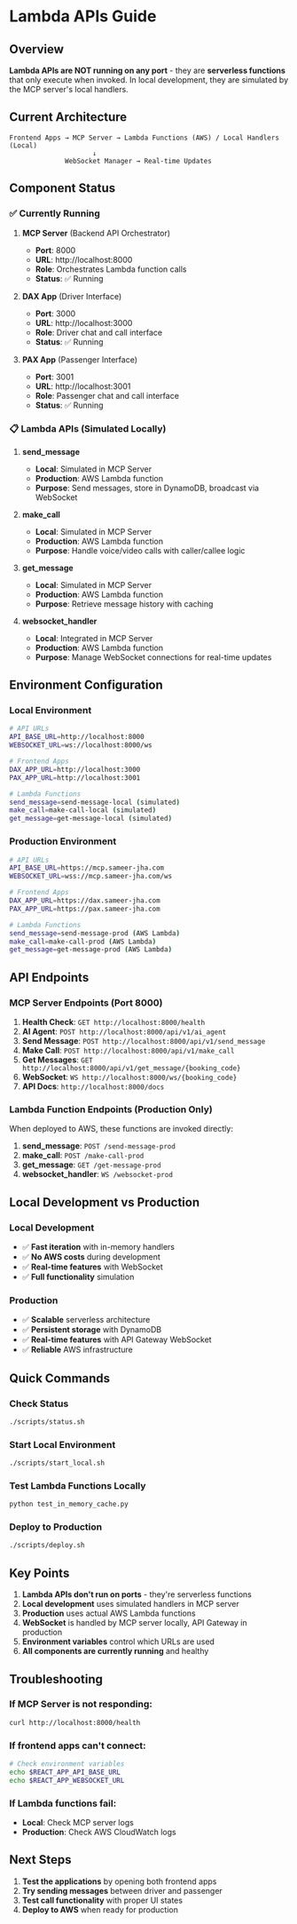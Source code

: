 # Lambda APIs Guide

## Overview

**Lambda APIs are NOT running on any port** - they are **serverless functions** that only execute when invoked. In local development, they are simulated by the MCP server's local handlers.

## Current Architecture

```
Frontend Apps → MCP Server → Lambda Functions (AWS) / Local Handlers (Local)
                     ↓
              WebSocket Manager → Real-time Updates
```

## Component Status

### ✅ Currently Running

1. **MCP Server** (Backend API Orchestrator)
   - **Port**: 8000
   - **URL**: http://localhost:8000
   - **Role**: Orchestrates Lambda function calls
   - **Status**: ✅ Running

2. **DAX App** (Driver Interface)
   - **Port**: 3000
   - **URL**: http://localhost:3000
   - **Role**: Driver chat and call interface
   - **Status**: ✅ Running

3. **PAX App** (Passenger Interface)
   - **Port**: 3001
   - **URL**: http://localhost:3001
   - **Role**: Passenger chat and call interface
   - **Status**: ✅ Running

### 📋 Lambda APIs (Simulated Locally)

1. **send_message**
   - **Local**: Simulated in MCP Server
   - **Production**: AWS Lambda function
   - **Purpose**: Send messages, store in DynamoDB, broadcast via WebSocket

2. **make_call**
   - **Local**: Simulated in MCP Server
   - **Production**: AWS Lambda function
   - **Purpose**: Handle voice/video calls with caller/callee logic

3. **get_message**
   - **Local**: Simulated in MCP Server
   - **Production**: AWS Lambda function
   - **Purpose**: Retrieve message history with caching

4. **websocket_handler**
   - **Local**: Integrated in MCP Server
   - **Production**: AWS Lambda function
   - **Purpose**: Manage WebSocket connections for real-time updates

## Environment Configuration

### Local Environment
```bash
# API URLs
API_BASE_URL=http://localhost:8000
WEBSOCKET_URL=ws://localhost:8000/ws

# Frontend Apps
DAX_APP_URL=http://localhost:3000
PAX_APP_URL=http://localhost:3001

# Lambda Functions
send_message=send-message-local (simulated)
make_call=make-call-local (simulated)
get_message=get-message-local (simulated)
```

### Production Environment
```bash
# API URLs
API_BASE_URL=https://mcp.sameer-jha.com
WEBSOCKET_URL=wss://mcp.sameer-jha.com/ws

# Frontend Apps
DAX_APP_URL=https://dax.sameer-jha.com
PAX_APP_URL=https://pax.sameer-jha.com

# Lambda Functions
send_message=send-message-prod (AWS Lambda)
make_call=make-call-prod (AWS Lambda)
get_message=get-message-prod (AWS Lambda)
```

## API Endpoints

### MCP Server Endpoints (Port 8000)

1. **Health Check**: `GET http://localhost:8000/health`
2. **AI Agent**: `POST http://localhost:8000/api/v1/ai_agent`
3. **Send Message**: `POST http://localhost:8000/api/v1/send_message`
4. **Make Call**: `POST http://localhost:8000/api/v1/make_call`
5. **Get Messages**: `GET http://localhost:8000/api/v1/get_message/{booking_code}`
6. **WebSocket**: `WS http://localhost:8000/ws/{booking_code}`
7. **API Docs**: `http://localhost:8000/docs`

### Lambda Function Endpoints (Production Only)

When deployed to AWS, these functions are invoked directly:

1. **send_message**: `POST /send-message-prod`
2. **make_call**: `POST /make-call-prod`
3. **get_message**: `GET /get-message-prod`
4. **websocket_handler**: `WS /websocket-prod`

## Local Development vs Production

### Local Development
- ✅ **Fast iteration** with in-memory handlers
- ✅ **No AWS costs** during development
- ✅ **Real-time features** with WebSocket
- ✅ **Full functionality** simulation

### Production
- ✅ **Scalable** serverless architecture
- ✅ **Persistent storage** with DynamoDB
- ✅ **Real-time features** with API Gateway WebSocket
- ✅ **Reliable** AWS infrastructure

## Quick Commands

### Check Status
```bash
./scripts/status.sh
```

### Start Local Environment
```bash
./scripts/start_local.sh
```

### Test Lambda Functions Locally
```bash
python test_in_memory_cache.py
```

### Deploy to Production
```bash
./scripts/deploy.sh
```

## Key Points

1. **Lambda APIs don't run on ports** - they're serverless functions
2. **Local development** uses simulated handlers in MCP server
3. **Production** uses actual AWS Lambda functions
4. **WebSocket** is handled by MCP server locally, API Gateway in production
5. **Environment variables** control which URLs are used
6. **All components are currently running** and healthy

## Troubleshooting

### If MCP Server is not responding:
```bash
curl http://localhost:8000/health
```

### If frontend apps can't connect:
```bash
# Check environment variables
echo $REACT_APP_API_BASE_URL
echo $REACT_APP_WEBSOCKET_URL
```

### If Lambda functions fail:
- **Local**: Check MCP server logs
- **Production**: Check AWS CloudWatch logs

## Next Steps

1. **Test the applications** by opening both frontend apps
2. **Try sending messages** between driver and passenger
3. **Test call functionality** with proper UI states
4. **Deploy to AWS** when ready for production 